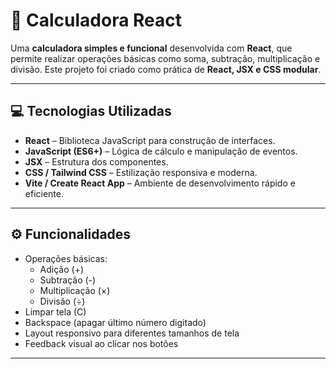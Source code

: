 # 🧮 Calculadora React

Uma **calculadora simples e funcional** desenvolvida com **React**, que permite realizar operações básicas como soma, subtração, multiplicação e divisão. Este projeto foi criado como prática de **React, JSX e CSS modular**.

---

## 💻 Tecnologias Utilizadas

- **React** – Biblioteca JavaScript para construção de interfaces.
- **JavaScript (ES6+)** – Lógica de cálculo e manipulação de eventos.
- **JSX** – Estrutura dos componentes.
- **CSS / Tailwind CSS** – Estilização responsiva e moderna.
- **Vite / Create React App** – Ambiente de desenvolvimento rápido e eficiente.

---

## ⚙ Funcionalidades

- Operações básicas:  
  - Adição (+)  
  - Subtração (-)  
  - Multiplicação (×)  
  - Divisão (÷)
- Limpar tela (C)
- Backspace (apagar último número digitado)
- Layout responsivo para diferentes tamanhos de tela
- Feedback visual ao clicar nos botões

---

